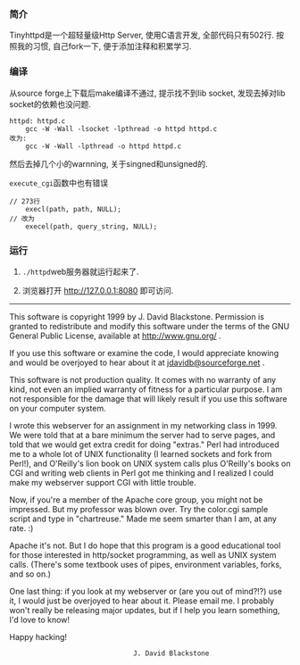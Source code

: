
### 简介

Tinyhttpd是一个超轻量级Http Server, 使用C语言开发, 全部代码只有502行.
按照我的习惯, 自己fork一下, 便于添加注释和积累学习.

### 编译

从source forge上下载后make编译不通过, 提示找不到lib socket, 发现去掉对lib socket的依赖也没问题.

```
httpd: httpd.c
	gcc -W -Wall -lsocket -lpthread -o httpd httpd.c
改为:
    gcc -W -Wall -lpthread -o httpd httpd.c
```

然后去掉几个小的warnning, 关于singned和unsigned的.

`execute_cgi`函数中也有错误

```
// 273行
    execl(path, path, NULL);
// 改为
    execel(path, query_string, NULL);
```

### 运行


1. `./httpd`web服务器就运行起来了.

2. 浏览器打开 <http://127.0.0.1:8080> 即可访问.

---

  This software is copyright 1999 by J. David Blackstone.  Permission
is granted to redistribute and modify this software under the terms of
the GNU General Public License, available at http://www.gnu.org/ .

  If you use this software or examine the code, I would appreciate
knowing and would be overjoyed to hear about it at
jdavidb@sourceforge.net .

  This software is not production quality.  It comes with no warranty
of any kind, not even an implied warranty of fitness for a particular
purpose.  I am not responsible for the damage that will likely result
if you use this software on your computer system.

  I wrote this webserver for an assignment in my networking class in
1999.  We were told that at a bare minimum the server had to serve
pages, and told that we would get extra credit for doing "extras."
Perl had introduced me to a whole lot of UNIX functionality (I learned
sockets and fork from Perl!), and O'Reilly's lion book on UNIX system
calls plus O'Reilly's books on CGI and writing web clients in Perl got
me thinking and I realized I could make my webserver support CGI with
little trouble.

  Now, if you're a member of the Apache core group, you might not be
impressed.  But my professor was blown over.  Try the color.cgi sample
script and type in "chartreuse."  Made me seem smarter than I am, at
any rate. :)

  Apache it's not.  But I do hope that this program is a good
educational tool for those interested in http/socket programming, as
well as UNIX system calls.  (There's some textbook uses of pipes,
environment variables, forks, and so on.)

  One last thing: if you look at my webserver or (are you out of
mind?!?) use it, I would just be overjoyed to hear about it.  Please
email me.  I probably won't really be releasing major updates, but if
I help you learn something, I'd love to know!

  Happy hacking!

                                   J. David Blackstone
